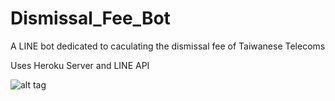 # Dismissal_Fee_Bot

A LINE bot dedicated to caculating the dismissal fee of Taiwanese Telecoms

Uses Heroku Server and LINE API

![alt tag](https://i.imgur.com/lkFP6Fi.png)
